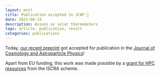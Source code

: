 ```yaml
---
layout: post
title: Publication accepted in JCAP 🎉
date: 2023-08-14
description: Axions as solar thermometers
tags: article, publication, result
categories: publications
---
```


Today, [our recent preprint](https://sebhoof.github.io/blog/2023/preprint-solar_tomography/) got accepted for publication in the [Journal of Cosmology and Astroparticle Physics](https://doi.org/10.1088/1475-7516/2023/10/024)!

Apart from EU funding, this work was made possible by a [grant for HPC resources](grant-iscra_1) from the ISCRA scheme.
